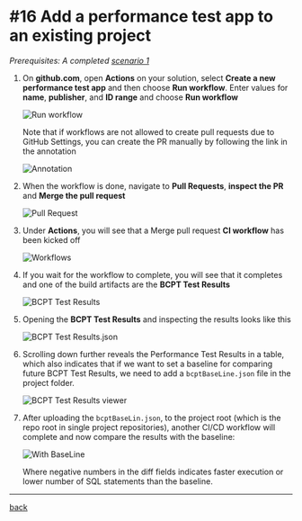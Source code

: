 # #16 Add a performance test app to an existing project
*Prerequisites: A completed [scenario 1](GetStarted.md)*

1. On **github.com**, open **Actions** on your solution, select **Create a new performance test app** and then choose **Run workflow**. Enter values for **name**, **publisher**, and **ID range** and choose **Run workflow**

   ![Run workflow](https://github.com/microsoft/AL-Go/assets/10775043/d499294e-8c88-4f2d-9bb4-b34bad276a6b)

   Note that if workflows are not allowed to create pull requests due to GitHub Settings, you can create the PR manually by following the link in the annotation

   ![Annotation](https://github.com/microsoft/AL-Go/assets/10775043/d346f0fc-5db4-4ff1-9c76-e93cb03ae504)

1. When the workflow is done, navigate to **Pull Requests**, **inspect the PR** and **Merge the pull request**

   ![Pull Request](https://github.com/microsoft/AL-Go/assets/10775043/d2831620-3bc9-4808-aa7a-997944aaaa33)

1. Under **Actions**, you will see that a Merge pull request **CI workflow** has been kicked off

   ![Workflows](https://github.com/microsoft/AL-Go/assets/10775043/37f6c5b9-aaac-4cdc-b1d0-ef661cd2bfbe)

1. If you wait for the workflow to complete, you will see that it completes and one of the build artifacts are the **BCPT Test Results**

   ![BCPT Test Results](https://github.com/microsoft/AL-Go/assets/10775043/cb206f91-3b83-4000-987c-39faa9765695)

1. Opening the **BCPT Test Results** and inspecting the results looks like this

   ![BCPT Test Results.json](https://github.com/microsoft/AL-Go/assets/10775043/27acb70c-1ead-4832-b22a-b022c578250d)

1. Scrolling down further reveals the Performance Test Results in a table, which also indicates that if we want to set a baseline for comparing future BCPT Test Results, we need to add a `bcptBaseLine.json` file in the project folder.

   ![BCPT Test Results viewer](https://github.com/microsoft/AL-Go/assets/10775043/4b263e9e-7ec9-4101-92a7-046e7807e797)

1. After uploading the `bcptBaseLin.json`, to the project root (which is the repo root in single project repositories), another CI/CD workflow will complete and now compare the results with the baseline:

   ![With BaseLine](https://github.com/microsoft/AL-Go/assets/10775043/c00840d5-4c67-4a72-a4d9-cdebe62e54c0)

   Where negative numbers in the diff fields indicates faster execution or lower number of SQL statements than the baseline.

---
[back](../README.md)
